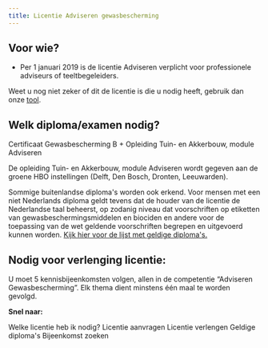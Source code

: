 ```yaml
---
title: Licentie Adviseren gewasbescherming
---
```

## Voor wie?

* Per 1 januari 2019 is de licentie Adviseren verplicht voor professionele adviseurs of teeltbegeleiders.

Weet u nog niet zeker of dit de licentie is die u nodig heeft, gebruik dan onze [tool](/licenties/welke-licentie-heb-ik-nodig).

## Welk diploma/examen nodig?

Certificaat Gewasbescherming B + Opleiding Tuin- en Akkerbouw, module Adviseren 

De opleiding Tuin- en Akkerbouw, module Adviseren wordt gegeven aan de groene HBO instellingen (Delft, Den Bosch, Dronten, Leeuwarden).

Sommige buitenlandse diploma's worden ook erkend. Voor mensen met een niet Nederlands diploma geldt tevens dat de houder van de licentie de Nederlandse taal beheerst, op zodanig niveau dat voorschriften op etiketten van gewasbeschermingsmiddelen en biociden en andere voor de toepassing van de wet geldende voorschriften begrepen en uitgevoerd kunnen worden. [Kijk hier voor de lijst met geldige diploma's.](/licenties/licentie-aanvragen/ik-heb-een-buitenlands-diploma)

## Nodig voor verlenging licentie:

U moet 5 kennisbijeenkomsten volgen, allen in de competentie “Adviseren Gewasbescherming”. Elk thema dient minstens één maal te worden gevolgd.

**Snel naar:**

<link-container>
<link-button to="/licenties/welke-licentie-heb-ik-nodig">Welke licentie heb ik nodig?</link-button>
<link-button to="/licenties/licentie-aanvragen">Licentie aanvragen</link-button>
<link-button to="/licenties/licentie-verlengen">Licentie verlengen</link-button>
<link-button to="https://administratie.erkenningen.nl/Default.aspx?tabid=150">Geldige diploma's</link-button>
<link-button to="https://administratie.erkenningen.nl/Default.aspx?tabid=132#/bijeenkomsten-zoeken/op-locatie">Bijeenkomst zoeken</link-button>
</link-container>
